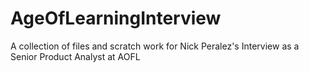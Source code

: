 # AgeOfLearningInterview
A collection of files and scratch work for Nick Peralez's Interview as a Senior Product Analyst at AOFL
